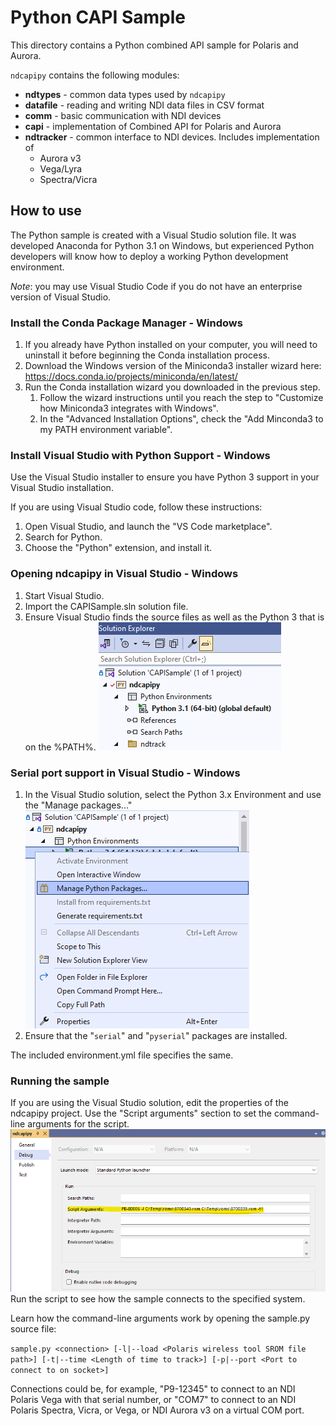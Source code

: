 # Python CAPI Sample

This directory contains a Python combined API sample for Polaris and Aurora.

`ndcapipy` contains the following modules:

- **ndtypes** - common data types used by `ndcapipy`
- **datafile** - reading and writing NDI data files in CSV format
- **comm** - basic communication with NDI devices
- **capi** - implementation of Combined API for Polaris and Aurora
- **ndtracker** - common interface to NDI devices. Includes implementation of
  - Aurora v3
  - Vega/Lyra
  - Spectra/Vicra

## How to use
The Python sample is created with a Visual Studio solution file. It was developed Anaconda for Python 3.1 on Windows, but experienced Python developers will know how to deploy a working Python development environment.

*Note*: you may use Visual Studio Code if you do not have an enterprise version of Visual Studio.

### Install the Conda Package Manager - Windows

1. If you already have Python installed on your computer, you will need to uninstall it before beginning the Conda installation process.
1. Download the Windows version of the Miniconda3 installer wizard here: https://docs.conda.io/projects/miniconda/en/latest/
1. Run the Conda installation wizard you downloaded in the previous step.
   1. Follow the wizard instructions until you reach the step to "Customize how Miniconda3 integrates with Windows".
   1. In the "Advanced Installation Options", check the "Add Minconda3 to my PATH environment variable".

### Install Visual Studio with Python Support - Windows
Use the Visual Studio installer to ensure you have Python 3 support in your Visual Studio installation.

If you are using Visual Studio code, follow these instructions:
1. Open Visual Studio, and launch the "VS Code marketplace".
1. Search for Python.
1. Choose the "Python" extension, and install it.

### Opening ndcapipy in Visual Studio - Windows
1. Start Visual Studio.
1. Import the CAPISample.sln solution file.
1. Ensure Visual Studio finds the source files as well as the Python 3 that is on the %PATH%.
![Screen capture of Visual Studio solution](docs\vs_solution.png "Screen capture of Visual Studio solution")

### Serial port support in Visual Studio - Windows
1. In the Visual Studio solution, select the Python 3.x Environment and use the "Manage packages..."
![Visual Studio link to manage Python Packages](docs/vs_python_pkg_management.png "Visual Studio link to manage Python Packages")
1. Ensure that the "`serial`" and "`pyserial`" packages are installed.

The included environment.yml file specifies the same.

### Running the sample
If you are using the Visual Studio solution, edit the properties of the ndcapipy project. Use the "Script arguments" section to set the command-line arguments for the script.
![Screen capture of sample command-line arguments](docs\vs_debug_cmdline.png "Screen capture of sample command-line arguments")
Run the script to see how the sample connects to the specified system.

Learn how the command-line arguments work by opening the sample.py source file:

``sample.py <connection> [-l|--load <Polaris wireless tool SROM file path>] [-t|--time <Length of time to track>] [-p|--port <Port to connect to on socket>]``

Connections could be, for example, "P9-12345" to connect to an NDI Polaris Vega with that serial number, or "COM7" to connect to an NDI Polaris Spectra, Vicra, or Vega, or NDI Aurora v3 on a virtual COM port.